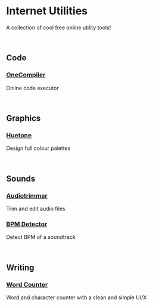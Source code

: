 # Internet Utilities

A collection of cool free online utility tools!


<br>


## Code

### [OneCompiler](https://onecompiler.com)
Online code executor


<br>


## Graphics

### [Huetone](https://huetone.ardov.me)
Design full colour palettes


<br>


## Sounds

### [Audiotrimmer](https://audiotrimmer.com)
Trim and edit audio files

### [BPM Detector](https://audio-tools.net/bpmdetector)
Detect BPM of a soundtrack


<br>


## Writing

### [Word Counter](https://wordcount.com)
Word and character counter with a clean and simple UI/X

